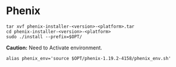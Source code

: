 # Phenix

    tar xvf phenix-installer-<version>-<platform>.tar
    cd phenix-installer-<version>-<platform>
    sudo ./install --prefix=$OPT/

**Caution:** Need to Activate environment.

    alias phenix_env='source $OPT/phenix-1.19.2-4158/phenix_env.sh'

